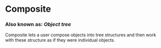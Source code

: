 # Composite
### Also known as: _Object tree_
Composite lets a user compose objects into tree structures and then work with these structure as if they were individual objects.